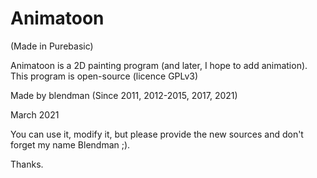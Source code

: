 # Animatoon

(Made in Purebasic)

Animatoon is a 2D painting program (and later, I hope to add animation).
This program is open-source (licence GPLv3)

Made by blendman (Since 2011, 2012-2015, 2017, 2021)

March 2021

You can use it, modify it, but please provide the new sources and don't forget my name Blendman ;).


Thanks.

 
